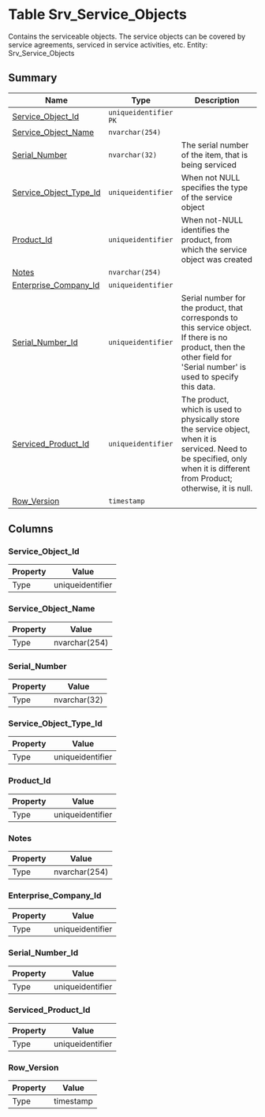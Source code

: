 # Table Srv_Service_Objects

Contains the serviceable objects. The service objects can be covered by service agreements, serviced in service activities, etc. Entity: Srv_Service_Objects

## Summary

| Name | Type | Description |
| - | - | --- |
|[Service_Object_Id](#service_object_id)|`uniqueidentifier` `PK`||
|[Service_Object_Name](#service_object_name)|`nvarchar(254)` ||
|[Serial_Number](#serial_number)|`nvarchar(32)` |The serial number of the item, that is being serviced|
|[Service_Object_Type_Id](#service_object_type_id)|`uniqueidentifier` |When not NULL specifies the type of the service object|
|[Product_Id](#product_id)|`uniqueidentifier` |When not-NULL identifies the product, from which the service object was created|
|[Notes](#notes)|`nvarchar(254)` ||
|[Enterprise_Company_Id](#enterprise_company_id)|`uniqueidentifier` ||
|[Serial_Number_Id](#serial_number_id)|`uniqueidentifier` |Serial number for the product, that corresponds to this service object. If there is no product, then the other field for 'Serial number' is used to specify this data.|
|[Serviced_Product_Id](#serviced_product_id)|`uniqueidentifier` |The product, which is used to physically store the service object, when it is serviced. Need to be specified, only when it is different from Product; otherwise, it is null.|
|[Row_Version](#row_version)|`timestamp` ||

## Columns

### Service_Object_Id

| Property | Value |
| - | - |
|Type|uniqueidentifier|

### Service_Object_Name

| Property | Value |
| - | - |
|Type|nvarchar(254)|

### Serial_Number

| Property | Value |
| - | - |
|Type|nvarchar(32)|

### Service_Object_Type_Id

| Property | Value |
| - | - |
|Type|uniqueidentifier|

### Product_Id

| Property | Value |
| - | - |
|Type|uniqueidentifier|

### Notes

| Property | Value |
| - | - |
|Type|nvarchar(254)|

### Enterprise_Company_Id

| Property | Value |
| - | - |
|Type|uniqueidentifier|

### Serial_Number_Id

| Property | Value |
| - | - |
|Type|uniqueidentifier|

### Serviced_Product_Id

| Property | Value |
| - | - |
|Type|uniqueidentifier|

### Row_Version

| Property | Value |
| - | - |
|Type|timestamp|


